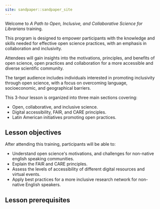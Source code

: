 ```yaml
---
site: sandpaper::sandpaper_site
---
```


Welcome to *A Path to Open, Inclusive, and Collaborative Science for Librarians* training. 

This program is designed to empower participants with the knowledge and skills needed for effective open science practices, with an emphasis in collaboration and inclusivity. 

Attendees will gain insights into the motivations, principles, and benefits of open science, open practices and collaboration for a more accessible and diverse scientific community. 

The target audience includes individuals interested in promoting inclusivity through open science, with a focus on overcoming language, socioeconomic, and geographical barriers.

This 3-hour lesson is organized into three main sections covering: 

-	Open, collaborative, and inclusive science. 
-	Digital accessibility, FAIR, and CARE principles.
-	Latin American initiatives promoting open practices.

## Lesson objectives

After attending this training, participants will be able to:

- Understand open science's motivations, and challenges for non-native english speaking communities. 
- Explain the FAIR and CARE principles. 
- Assess the levels of accessibility of different digital resources and virtual events.
- Apply best practices for a more inclusive research network for non-native English speakers.

## Lesson prerequisites


